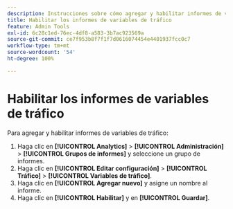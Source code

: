 ```yaml
---
description: Instrucciones sobre cómo agregar y habilitar informes de variables de tráfico.
title: Habilitar los informes de variables de tráfico
feature: Admin Tools
exl-id: 6c28c1ed-76ec-4df8-a583-3b7ac923569a
source-git-commit: ce7f953b8f7f1f7d0616074454e4401937fcc0c7
workflow-type: tm+mt
source-wordcount: '54'
ht-degree: 100%

---
```


# Habilitar los informes de variables de tráfico

Para agregar y habilitar informes de variables de tráfico:

1. Haga clic en **[!UICONTROL Analytics]** > **[!UICONTROL Administración]** > **[!UICONTROL Grupos de informes]** y seleccione un grupo de informes.
1. Haga clic en **[!UICONTROL Editar configuración]** > **[!UICONTROL Tráfico]** > **[!UICONTROL Variables de tráfico]**.
1. Haga clic en **[!UICONTROL Agregar nuevo]** y asigne un nombre al informe.
1. Haga clic en **[!UICONTROL Habilitar]** y en **[!UICONTROL Guardar]**.
